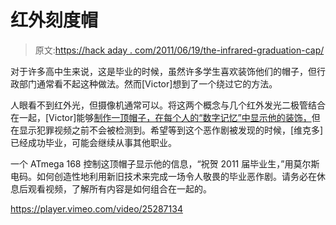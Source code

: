 # 红外刻度帽

> 原文:[https://hack aday . com/2011/06/19/the-infrared-graduation-cap/](https://hackaday.com/2011/06/19/the-infrared-graduation-cap/)

对于许多高中生来说，这是毕业的时候，虽然许多学生喜欢装饰他们的帽子，但行政部门通常看不起这种做法。然而[Victor]想到了一个绕过它的方法。

人眼看不到红外光，但摄像机通常可以。将这两个概念与几个红外发光二极管结合在一起，[Victor]能够[制作一顶帽子，在每个人的“数字记忆”中显示他的装饰，](http://razorconcepts.net/Hat.html)但在显示犯罪视频之前不会被检测到。希望等到这个恶作剧被发现的时候，[维克多]已经成功毕业，可能会继续从事其他职业。

一个 ATmega 168 控制这顶帽子显示他的信息，“祝贺 2011 届毕业生，”用莫尔斯电码。如何创造性地利用新旧技术来完成一场令人敬畏的毕业恶作剧。请务必在休息后观看视频，了解所有内容是如何组合在一起的。  

<https://player.vimeo.com/video/25287134>

</div> </body> </html>